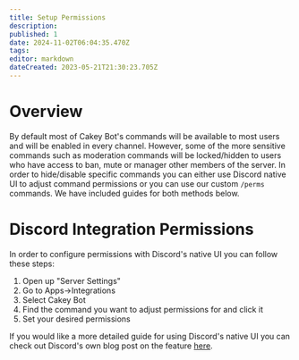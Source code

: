 ```yaml
---
title: Setup Permissions
description: 
published: 1
date: 2024-11-02T06:04:35.470Z
tags: 
editor: markdown
dateCreated: 2023-05-21T21:30:23.705Z
---
```


# Overview
By default most of Cakey Bot's commands will be available to most users and will be enabled in every channel. However, some of the more sensitive commands such as moderation commands will be locked/hidden to users who have access to ban, mute or manager other members of the server. In order to hide/disable specific commands you can either use Discord native UI to adjust command permissions or you can use our custom `/perms` commands. We have included guides for both methods below.

# Discord Integration Permissions
In order to configure permissions with Discord's native UI you can follow these steps:
1. Open up "Server Settings"
2. Go to Apps->Integrations
3. Select Cakey Bot
4. Find the command you want to adjust permissions for and click it
5. Set your desired permissions

If you would like a more detailed guide for using Discord's native UI you can check out Discord's own blog post on the feature [here](https://discord.com/blog/slash-commands-permissions-discord-apps-bots).